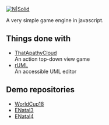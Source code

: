 [![N|Solid](https://4.bp.blogspot.com/-8v6Fmzza9Fo/WbvC_RBBR-I/AAAAAAAAHf8/tPWleibLTZ0ywbxuoO7gHmjJ_vAuWKgbQCLcBGAs/s1600/logo.png)](#)
<br />

A very simple game engine in javascript.

## Things done with
 - [ThatApathyCloud](https://github.com/HermesPasser/ThatApathyCloud)  
 An action top-down view game
 - [rUML](https://github.com/HermesPasser/rUML)  
 An accessible UML editor

## Demo repositories
 - [WorldCup18](https://github.com/HermesPasser/WorldCup18)
 - [ENatal3](https://github.com/HermesPasser/ENatal3)
 - [ENatal4](https://github.com/HermesPasser/ENatal4)
